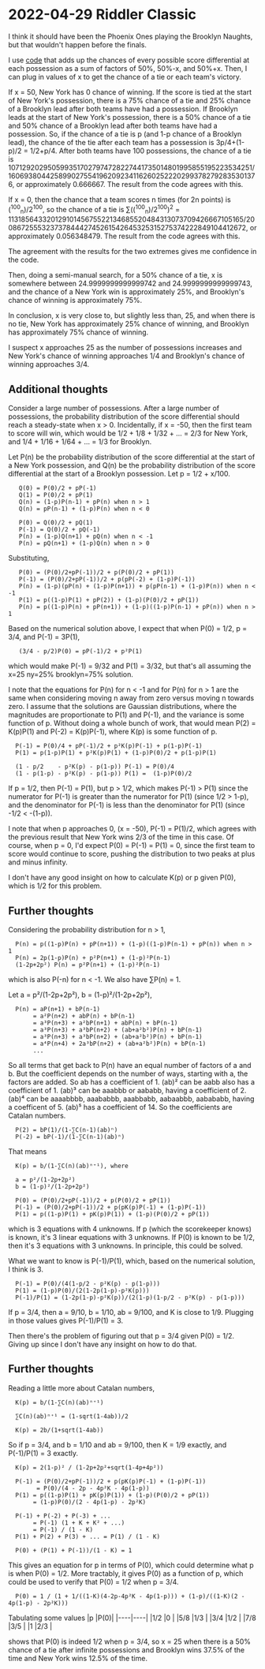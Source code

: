 2022-04-29 Riddler Classic
==========================
I think it should have been the Phoenix Ones playing the Brooklyn Naughts,
but that wouldn't happen before the finals.

I use [code](20220429c.hs) that adds up the chances of every possible
score differential at each possession as a sum of factors of 50%, 50%-x,
and 50%+x.  Then, I can plug in values of x to get the chance of a tie
or each team's victory.

If x = 50, New York has 0 chance of winning.  If the score
is tied at the start of New York's possession, there is a 75% chance of a tie
and 25% chance of a Brooklyn lead after both teams have had a possession.
If Brooklyn leads at the start of New York's possession, there is a 50% chance
of a tie and 50% chance of a Brooklyn lead after both teams have had a
possession.  So, if the chance of a tie is p (and 1-p chance of a Brooklyn
lead), the chance of the tie after each team has a possession is 3p/4+(1-p)/2
= 1/2+p/4.  After both teams have 100 possessions, the chance of a tie is
1071292029505993517027974728227441735014801995855195223534251/1606938044258990275541962092341162602522202993782792835301376, or approximately 0.666667.  The
result from the code agrees with this.

If x = 0, then the chance that a team scores n times (for 2n points) is
(<sup>100</sup><sub>n</sub>)/2<sup>100</sup>, so the chance of a tie is
∑((<sup>100</sup><sub>n</sub>)/2<sup>100</sup>)<sup>2</sup> = 11318564332012910145675522134685520484313073709426667105165/200867255532373784442745261542645325315275374222849104412672, or approximately 0.056348479.  The result from the
code agrees with this.

The agreement with the results for the two extremes gives me confidence in
the code.

Then, doing a semi-manual search, for a 50% chance of a tie, x is somewhere
between 24.9999999999999742 and 24.9999999999999743, and the chance of a
New York win is approximately 25%, and Brooklyn's chance of winning is
approximately 75%.

In conclusion, x is very close to, but slightly less than, 25, and when there
is no tie, New York has approximately 25% chance of winning, and Brooklyn has
approximately 75% chance of winning.

I suspect x approaches 25 as the number of possessions increases and New York's
chance of winning approaches 1/4 and Brooklyn's chance of winning approaches
3/4.

Additional thoughts
-------------------
Consider a large number of possessions.  After a large number of possessions,
the probability distribution of the score differential should reach a
steady-state when x > 0.  Incidentally, if x = -50, then the first team to
score will win, which would be 1/2 + 1/8 + 1/32 + ... = 2/3 for New York,
and 1/4 + 1/16 + 1/64 + ... = 1/3 for Brooklyn.

Let P(n) be the probability distribution of the score differential at the
start of a New York possession, and Q(n) be the probability distribution
of the score differential at the start of a Brooklyn possession.  Let
p = 1/2 + x/100.
```
   Q(0) = P(0)/2 + pP(-1)
   Q(1) = P(0)/2 + pP(1)
   Q(n) = (1-p)P(n-1) + pP(n) when n > 1
   Q(n) = pP(n-1) + (1-p)P(n) when n < 0

   P(0) = Q(0)/2 + pQ(1)
   P(-1) = Q(0)/2 + pQ(-1)
   P(n) = (1-p)Q(n+1) + pQ(n) when n < -1
   P(n) = pQ(n+1) + (1-p)Q(n) when n > 0
```
Substituting,
```
   P(0) = (P(0)/2+pP(-1))/2 + p(P(0)/2 + pP(1))
   P(-1) = (P(0)/2+pP(-1))/2 + p(pP(-2) + (1-p)P(-1))
   P(n) = (1-p)(pP(n) + (1-p)P(n+1)) + p(pP(n-1) + (1-p)P(n)) when n < -1
   P(1) = p((1-p)P(1) + pP(2)) + (1-p)(P(0)/2 + pP(1))
   P(n) = p((1-p)P(n) + pP(n+1)) + (1-p)((1-p)P(n-1) + pP(n)) when n > 1
```
Based on the numerical solution above, I expect that when P(0) = 1/2,
p = 3/4, and P(-1) = 3P(1),
```
   (3/4 - p/2)P(0) = pP(-1)/2 + p²P(1)
```
which would make P(-1) = 9/32 and P(1) = 3/32, but that's all assuming
the x=25 ny=25% brooklyn=75% solution.

I note that the equations for P(n) for n < -1 and for P(n) for n > 1 are
the same when considering moving n away from zero versus moving n towards
zero.  I assume that the solutions are Gaussian distributions, where the
magnitudes are proportionate to P(1) and P(-1), and the variance is some
function of p.  Without doing a whole bunch of work, that would mean
P(2) = K(p)P(1) and P(-2) = K(p)P(-1), where K(p) is some function of p.

```
  P(-1) = P(0)/4 + pP(-1)/2 + p²K(p)P(-1) + p(1-p)P(-1)
  P(1) = p(1-p)P(1) + p²K(p)P(1) + (1-p)P(0)/2 + p(1-p)P(1)

  (1 - p/2    - p²K(p) - p(1-p)) P(-1) = P(0)/4
  (1 - p(1-p) - p²K(p) - p(1-p)) P(1) =  (1-p)P(0)/2
```
If p = 1/2, then P(-1) = P(1), but p > 1/2, which makes P(-1) > P(1) since
the numerator for P(-1) is greater than the numerator for P(1) (since
1/2 > 1-p), and the denominator for P(-1) is less than the denominator
for P(1) (since -1/2 < -(1-p)).

I note that when p approaches 0, (x = -50), P(-1) = P(1)/2, which agrees with
the previous result that New York wins 2/3 of the time in this case.
Of course, when p = 0, I'd expect P(0) = P(-1) = P(1) = 0, since the first
team to score would continue to score, pushing the distribution to two peaks
at plus and minus infinity.

I don't have any good insight on how to calculate K(p) or p given P(0), which
is 1/2 for this problem.

Further thoughts
----------------
Considering the probability distribution for n > 1,
```
  P(n) = p((1-p)P(n) + pP(n+1)) + (1-p)((1-p)P(n-1) + pP(n)) when n > 1
  P(n) = 2p(1-p)P(n) + p²P(n+1) + (1-p)²P(n-1)
  (1-2p+2p²) P(n) = p²P(n+1) + (1-p)²P(n-1)
```
which is also P(-n) for n < -1.  We also have ∑P(n) = 1.

Let a = p²/(1-2p+2p²), b = (1-p)²/(1-2p+2p²),
```
  P(n) = aP(n+1) + bP(n-1)
       = a²P(n+2) + abP(n) + bP(n-1)
       = a³P(n+3) + a²bP(n+1) + abP(n) + bP(n-1)
       = a³P(n+3) + a³bP(n+2) + (ab+a²b²)P(n) + bP(n-1)
       = a³P(n+3) + a³bP(n+2) + (ab+a²b²)P(n) + bP(n-1)
       = a⁴P(n+4) + 2a³bP(n+2) + (ab+a²b²)P(n) + bP(n-1)
       ...
```
So all terms that get back to P(n) have an equal number of factors of a and b.
But the coefficient depends on the number of ways, starting with a, the
factors are added.  So ab has a coefficient of 1.  (ab)² can be aabb also
has a coefficient of 1.  (ab)³ can be aaabbb or aababb, having a coefficient
of 2.  (ab)⁴ can be aaaabbbb, aaababbb, aaabbabb, aabaabbb, aabababb, having a
coefficent of 5.  (ab)⁵ has a coefficient of 14.  So the
coefficients are Catalan numbers.
```
  P(2) = bP(1)/(1-∑C(n-1)(ab)ⁿ)
  P(-2) = bP(-1)/(1-∑C(n-1)(ab)ⁿ)
```
That means
```
  K(p) = b/(1-∑C(n)(ab)ⁿ⁺¹), where
  
  a = p²/(1-2p+2p²)
  b = (1-p)²/(1-2p+2p²)

  P(0) = (P(0)/2+pP(-1))/2 + p(P(0)/2 + pP(1))
  P(-1) = (P(0)/2+pP(-1))/2 + p(pK(p)P(-1) + (1-p)P(-1))
  P(1) = p((1-p)P(1) + pK(p)P(1)) + (1-p)(P(0)/2 + pP(1))
```
which is 3 equations with 4 unknowns.  If p (which the scorekeeper knows) is
known, it's 3 linear equations with 3 unknowns.  If P(0) is known to be 1/2,
then it's 3 equations with 3 unknowns.  In principle, this could be solved.

What we want to know is P(-1)/P(1), which, based on the numerical solution,
I think is 3.
```
  P(-1) = P(0)/(4(1-p/2 - p²K(p) - p(1-p)))
  P(1) = (1-p)P(0)/(2(1-2p(1-p)-p²K(p)))
  P(-1)/P(1) = (1-2p(1-p)-p²K(p))/(2(1-p)(1-p/2 - p²K(p) - p(1-p)))
```

If p = 3/4, then a = 9/10, b = 1/10, ab = 9/100, and K is close to 1/9.
Plugging in those values gives P(-1)/P(1) = 3.

Then there's the problem of figuring out that p = 3/4 given P(0) = 1/2.
Giving up since I don't have any insight on how to do that.

Further thoughts
----------------
Reading a little more about Catalan numbers,
```
  K(p) = b/(1-∑C(n)(ab)ⁿ⁺¹)

  ∑C(n)(ab)ⁿ⁺¹ = (1-sqrt(1-4ab))/2

  K(p) = 2b/(1+sqrt(1-4ab))
```
So if p = 3/4, and b = 1/10 and ab = 9/100, then K = 1/9 exactly,
and P(-1)/P(1) = 3 exactly.

```
  K(p) = 2(1-p)² / (1-2p+2p²+sqrt(1-4p+4p²))

  P(-1) = (P(0)/2+pP(-1))/2 + p(pK(p)P(-1) + (1-p)P(-1))
        = P(0)/(4 - 2p - 4p²K - 4p(1-p))
  P(1) = p((1-p)P(1) + pK(p)P(1)) + (1-p)(P(0)/2 + pP(1))
       = (1-p)P(0)/(2 - 4p(1-p) - 2p²K)

  P(-1) + P(-2) + P(-3) + ...
       = P(-1) (1 + K + K² + ...)
       = P(-1) / (1 - K)
  P(1) + P(2) + P(3) + ... = P(1) / (1 - K)

  P(0) + (P(1) + P(-1))/(1 - K) = 1
```
This gives an equation for p in terms of P(0), which could determine what
p is when P(0) = 1/2.  More tractably, it gives P(0) as a function of p,
which could be used to verify that P(0) = 1/2 when p = 3/4.
```
  P(0) = 1 / (1 + 1/((1-K)(4-2p-4p²K - 4p(1-p))) + (1-p)/((1-K)(2 - 4p(1-p) - 2p²K)))
```
Tabulating some values
|p   |P(0)|
|----|----|
|1/2 |0   |
|5/8 |1/3 |
|3/4 |1/2 |
|7/8 |3/5 |
|1   |2/3 |

shows that P(0) is indeed 1/2 when p = 3/4, so x = 25 when there is a 50%
chance of a tie after infinite possessions and Brooklyn wins 37.5% of the
time and New York wins 12.5% of the time.
